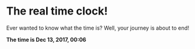 # The real time clock!

Ever wanted to know what the time is? Well, your journey is about to end!

**The time is Dec 13, 2017, 00:06**